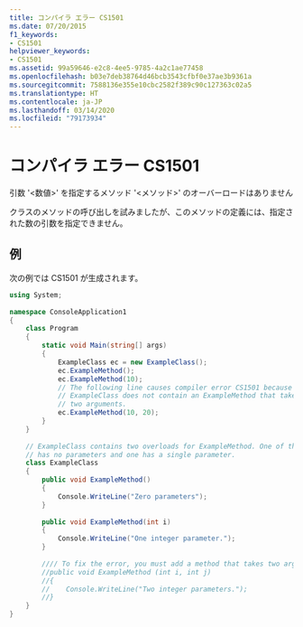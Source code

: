 ```yaml
---
title: コンパイラ エラー CS1501
ms.date: 07/20/2015
f1_keywords:
- CS1501
helpviewer_keywords:
- CS1501
ms.assetid: 99a59646-e2c8-4ee5-9785-4a2c1ae77458
ms.openlocfilehash: b03e7deb38764d46bcb3543cfbf0e37ae3b9361a
ms.sourcegitcommit: 7588136e355e10cbc2582f389c90c127363c02a5
ms.translationtype: HT
ms.contentlocale: ja-JP
ms.lasthandoff: 03/14/2020
ms.locfileid: "79173934"
---
```

# <a name="compiler-error-cs1501"></a>コンパイラ エラー CS1501
引数 '<数値>' を指定するメソッド '<メソッド>' のオーバーロードはありません  
  
 クラスのメソッドの呼び出しを試みましたが、このメソッドの定義には、指定された数の引数を指定できません。  
  
## <a name="example"></a>例  
 次の例では CS1501 が生成されます。  
  
```csharp  
using System;  
  
namespace ConsoleApplication1  
{  
    class Program  
    {  
        static void Main(string[] args)  
        {  
            ExampleClass ec = new ExampleClass();  
            ec.ExampleMethod();  
            ec.ExampleMethod(10);  
            // The following line causes compiler error CS1501 because
            // ExampleClass does not contain an ExampleMethod that takes  
            // two arguments.  
            ec.ExampleMethod(10, 20);  
        }  
    }  
  
    // ExampleClass contains two overloads for ExampleMethod. One of them
    // has no parameters and one has a single parameter.  
    class ExampleClass  
    {  
        public void ExampleMethod()  
        {  
            Console.WriteLine("Zero parameters");  
        }  
  
        public void ExampleMethod(int i)  
        {  
            Console.WriteLine("One integer parameter.");  
        }  
  
        //// To fix the error, you must add a method that takes two arguments.  
        //public void ExampleMethod (int i, int j)  
        //{  
        //    Console.WriteLine("Two integer parameters.");  
        //}  
    }  
}  
```
